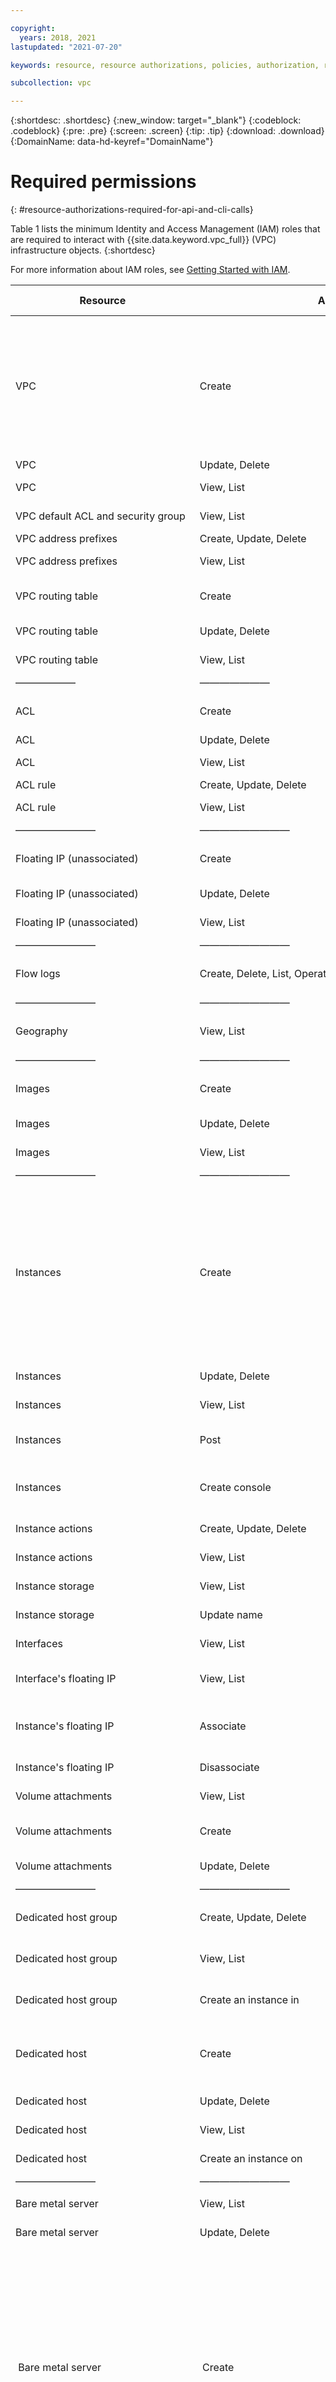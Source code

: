 ```yaml
---

copyright:
  years: 2018, 2021
lastupdated: "2021-07-20"

keywords: resource, resource authorizations, policies, authorization, resource type, resource groups, roles, API, CLI, editor, viewer, administrator, operator

subcollection: vpc

---
```


{:shortdesc: .shortdesc}
{:new_window: target="_blank"}
{:codeblock: .codeblock}
{:pre: .pre}
{:screen: .screen}
{:tip: .tip}
{:download: .download}
{:DomainName: data-hd-keyref="DomainName"}

# Required permissions
{: #resource-authorizations-required-for-api-and-cli-calls}

Table 1 lists the minimum Identity and Access Management (IAM) roles that are required to interact with {{site.data.keyword.vpc_full}} (VPC) infrastructure objects.
{:shortdesc}

For more information about IAM roles, see [Getting Started with IAM](/docs/vpc?topic=vpc-iam-getting-started).

| Resource | Action | Minimum IAM role |
|--------|--------|---------|
| VPC | Create | Viewer for the resource group of the VPC<br />Editor for Virtual Private Cloud resources<br />Operator for the ACL, if the user selects a specific ACL to be the default ACL|
| VPC | Update, Delete |  Editor for the VPC |
| VPC |  View, List | Viewer for the VPC  |
| VPC default ACL and security group|  View, List | Viewer for the VPC |
| VPC address prefixes |  Create, Update, Delete | Editor for the VPC |
| VPC address prefixes |  View, List | Viewer for the VPC  |
| VPC routing table | Create | Editor of a routing table for VPC resources |
| VPC routing table | Update, Delete | Editor of a VPC routing table |
| VPC routing table | View, List | Viewer of a VPC routing table |
|——————|———————|————————|
| ACL | Create | Editor for Network ACL and VPC resources |
| ACL | Update, Delete | Editor for the ACL |
| ACL| View, List | Viewer for the ACL |
| ACL rule | Create, Update, Delete | Editor for the ACL |
| ACL rule | View, List | Viewer for the ACL |
|————————|—————————|————————|
| Floating IP (unassociated) | Create| Editor for Floating IP for VPC resources |
| Floating IP (unassociated) | Update, Delete | Editor for the floating IP |
| Floating IP (unassociated) | View, List | Viewer for the floating IP |
|————————|—————————|————————|
| Flow logs | Create, Delete, List, Operate, Read, Update | See [Managing access for flow logs](/docs/vpc?topic=vpc-fl-iam) for details. |
|————————|—————————|————————|
| Geography | View, List |  For regions and zones, any account user |
|————————|—————————|————————|
| Images | Create  | Editor for Image Service for VPC resources |
| Images | Update, Delete  | Editor for the image |
| Images | View, List  | Viewer for the image |
|————————|—————————|————————|
| Instances | Create| Editor for Virtual Server for VPC and Block Storage for VPC resources<br />Editor for Floating IP for VPC resources, if a floating IP is to be associated<br />Operator for the VPC, subnet, and the security group |
| Instances | Update, Delete | Editor for the instance |
| Instances | View, List  | Viewer for the instance |
| Instances | Post | IP Spoofing Operator for instance |
| Instances | Create console | Operator and Console Administrator for the instance |
| Instance actions | Create, Update, Delete | Operator for the instance|
| Instance actions | View, List  | Viewer for the instance |
| Instance storage | View, List  | Viewer for the instance |
| Instance storage | Update name  | Editor for the instance |
| Interfaces | View, List  | Viewer for the instance |
| Interface's floating IP | View, List | Viewer for the instance and the floating IP |
| Instance's floating IP | Associate | Editor for the instance<br />Operator for the floating IP|
| Instance's floating IP | Disassociate | Editor for the instance |
| Volume attachments | View, List | Viewer for the instance |
| Volume attachments | Create | Editor for the Instance and volume |
| Volume attachments | Update, Delete | Editor for the instance |
|————————|—————————|————————|
| Dedicated host group | Create, Update, Delete | Editor for the dedicated host group |
| Dedicated host group | View, List | Viewer for the dedicated host group |
| Dedicated host group | Create an instance in | Operator for the dedicated host group |
| Dedicated host | Create | Editor for the dedicated host<br />Editor for the dedicated host group |
| Dedicated host | Update, Delete | Editor for the dedicated host |
| Dedicated host | View, List | Viewer for the dedicated host |
| Dedicated host | Create an instance on | Operator for the dedicated host |
|————————|—————————|————————|
| Bare metal server | View, List | Viewer for the bare metal server |
| Bare metal server | Update, Delete | Editor for the bare metal server |
| Bare metal server | Create | Editor for the bare metal server<br><br>Advanced Network Operator for the bare metal server<br><br>Subnet Editor<br><br>Operator for the security group<br><br>Operator for VPC<br><br>Operator for Key<br><br>Operator for Image |
| Bare metal server | IP spoofing, Infrastructure NAT | Advanced Network Operator for the bare metal server |
| Bare metal server | Operate (Restart, Start, Stop, Retrieve initialization data) | Operator for the bare metal server |
| Bare metal server | Create console access token | Console Admin for the bare metal server<br><br>Operator for the bare metal server |
| Bare metal server disk | View, List | Viewer for the bare metal server |
| Bare metal server disk | Update | Operator for the bare metal server |
| Bare metal server network interface | Create | Editor for the bare metal server<br><br>Editor for subnet<br><br>Operator for the security group<br><br>Advanced Network Operator for the bare metal server |
| Bare metal server network interface | Update | Editor for the bare metal server<br><br>Advanced Network Operator for the bare metal server |
| Bare metal server network interface | Delete | Editor for the bare metal server |
| Bare metal server network interface | View, List | Viewer for the bare metal server |
| Bare metal server floating IP | View, List | Viewer for the bare metal server<br><br>Viewer for Floating IP |
| Bare metal server floating IP | Operate (Associate, Detach) | Editor for the bare metal server<br><br>Operator for Floating IP |
|————————|—————————|————————|
| Instance group | Create | Editor for Virtual Server for VPC and Block Storage for VPC resources<br />Operator for the VPC and subnet<br />Viewer for the instance template<br />Editor for the load balancer, if a load balancer is to be associated |
| Instance group | Update | Editor for the instance group<br />Operator for the subnet<br />Viewer for the instance template<br />Editor for the load balancer, if a load balancer is specified |
| Instance group | Delete | Editor for the instance group<br />Editor for the associated instances<br />Editor for the load balancer, if a load balancer is specified |
| Instance group | View, List  | Viewer for the instance group |
| Instance group membership | Update | Editor for the instance group |
| Instance group membership | Delete | Editor for the instance group<br />Editor for the associated instance<br />Editor for the load balancer, if a load balancer is specified |
| Instance group manager | Create, Update, Delete  | Editor for the instance group |
| Instance group manager | View | Viewer for the instance group |
| Instance group manager policy | Create, Update, Delete  | Editor for the instance group |
| Instance group manager policy | View  | Viewer for the instance group |
| Instance network interface | Create, Update | IP Spoofing Operator for instance |
| Instance template | Create, Update, Delete  | Editor for instance |
| Instance template | View  | Viewer for instance |
|————————|—————————|————————|
| Load balancer | Create | Editor for load balancer for VPC resources<br />Operator for security groups<br />Viewer for VPC |
| Load balancer | Update | Editor for the load balancer |
| Load balancer | Delete | Editor for the load balancer<br />Operator for security groups |
| Load balancer | View, List  | Viewer for the load balancer |
| Load balancer pools and listeners | Create, Update, Delete | Editor for the load balancer |
| Load balancer pools and listeners | View, List  | Viewer for the load balancer |
|————————|—————————|————————|
| Placement group | View | Viewer for placement groups |
| Placement group | Create, Delete | Editor for placement groups |
|————————|—————————|————————|
| Public gateway | Create |  Editor for Public Gateway resources<br />Operator for the VPC and Floating IP resources |
| Public gateway | Update, Delete | Editor for the public gateway |
| Public gateway | View, List | Viewer for the public gateway |
|——————|———————|————————|
| Security group | View, List | Viewer for the security group |
| Security group | Create  | Viewer for the VPC and the resource group of the security group<br />Editor for security group for VPC resources |
| Security group | Update, Delete | Editor for the security group|
| Security group rule | View, List | Viewer for the security group|
| Security group rule | Create, Update, Delete | Editor for the security group|
| Security group target | View, List | Viewer for the security group |
| Security group target | Attach, Detach | Operator for the security group<br />Editor for instance if the target is a network interface<br />Editor for load balancer if the target is a load balancer |
|————————|—————————|————————|
| SSH key | Create| Editor for SSH Key for VPC resources |
| SSH key | Update, Delete | Editor for the SSH key |
| SSH key | View, List | Viewer for the SSH key |
|————————|—————————|————————|
| Subnet | Create | Editor for Subnet resources<br />Operator for the VPC and the public gateway, if it is to be associated<br />Viewer for the ACL |
| Subnet | Update | Editor for the subnet<br />Operator for the public gateway, if it is associated<br />Viewer for the ACL  |
| Subnet | Delete | Editor for the subnet |
| Subnet | View, List | Viewer for the subnet |
| Subnet's ACL | Attach, Detach | Editor for the subnet<br />Viewer for the ACL |
| Subnet's ACL | View, List | Viewer for the subnet and ACL|
| Subnet's public gateway | Attach, Detach | Editor for the subnet<br />Operator for the public gateway |
| Subnet's public gateway | View, List | Viewer for the subnet and public gateway|
| Subnet's route | Create, Update, Delete | Editor for VPC routes |
| Subnet's route | View, List | Viewer of VPC routes |
|————————|—————————|————————|
| Volumes | Create| Editor for Block Storage for VPC resources |
| Volumes | Update, Delete | Editor for the volume |
| Volumes | View, List  | Viewer for the volume |
| Volume profiles | View, List  | Any account user |
|————————|—————————|————————|
| VPN gateway | Create | Editor for VPN for VPC resources|
| VPN gateway | Update, Delete | Editor for the VPN gateway|
| VPN gateway | View, List  | Viewer for the VPN gateway |
| VPN gateway connections | Create, Update, Delete | Editor for the VPN gateway |
| VPN gateway connections | View, List  | Viewer for the VPN gateway |
| VPN gateway ike_policies, ipsec_policies and connections | Create, Update, Delete | Editor for the VPN gateway |
| VPN gateway ike_policies, ipsec_policies and connections|View, List  | Viewer for the VPN gateway |
{: caption="Table 1. Minimum IAM roles for VPC actions" caption-side="top"}
